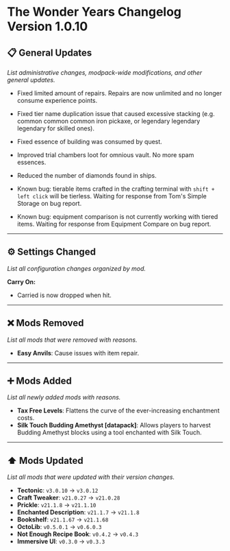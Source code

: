 # The Wonder Years Changelog Version 1.0.10

## 📋 General Updates

*List administrative changes, modpack-wide modifications, and other general updates.*

- Fixed limited amount of repairs. Repairs are now unlimited and no longer consume experience points.
- Fixed tier name duplication issue that caused excessive stacking (e.g. common common common iron pickaxe, or legendary legendary legendary for skilled ones).
- Fixed essence of building was consumed by quest.

- Improved trial chambers loot for omnious vault. No more spam essences.
- Reduced the number of diamonds found in ships.

- Known bug: tierable items crafted in the crafting terminal with `shift + left click` will be tierless. Waiting for response from Tom's Simple Storage on bug report.
- Known bug: equipment comparison is not currently working with tiered items. Waiting for response from Equipment Compare on bug report.

---

## ⚙️ Settings Changed

*List all configuration changes organized by mod.*

**Carry On:**

- Carried is now dropped when hit.

---

## ❌ Mods Removed

*List all mods that were removed with reasons.*

- **Easy Anvils**: Cause issues with item repair.

---

## ➕ Mods Added

*List all newly added mods with reasons.*

- **Tax Free Levels**: Flattens the curve of the ever-increasing enchantment costs.
- **Silk Touch Budding Amethyst [datapack]**: Allows players to harvest Budding Amethyst blocks using a tool enchanted with Silk Touch.

---

## ⬆️ Mods Updated

*List all mods that were updated with their version changes.*

- **Tectonic**: `v3.0.10` → `v3.0.12`
- **Craft Tweaker**: `v21.0.27` → `v21.0.28`
- **Prickle**: `v21.1.8` → `v21.1.10`
- **Enchanted Description**: `v21.1.7` → `v21.1.8`
- **Bookshelf**: `v21.1.67` → `v21.1.68`
- **OctoLib**: `v0.5.0.1` → `v0.6.0.3`
- **Not Enough Recipe Book**: `v0.4.2` → `v0.4.3`
- **Immersive UI**: `v0.3.0` → `v0.3.3`
